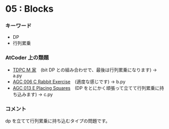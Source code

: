 # 05 : Blocks

### キーワード

- DP
- 行列累乗

### AtCoder 上の類題

- [TDPC M 家](https://atcoder.jp/contests/tdpc/tasks/tdpc_house)　(bit DP との組み合わせで、最後は行列累乗になります) -> a.py
- [AGC 006 C Rabbit Exercise](https://atcoder.jp/contests/agc006/tasks/agc006_c)　(適度な感じです) -> b.py
- [AGC 013 E Placing Squares](https://atcoder.jp/contests/agc013/tasks/agc013_e)　(DP をとにかく頑張って立てて行列累乗に持ち込みます) -> c.py

### コメント

dp を立てて行列累乗に持ち込むタイプの問題です。